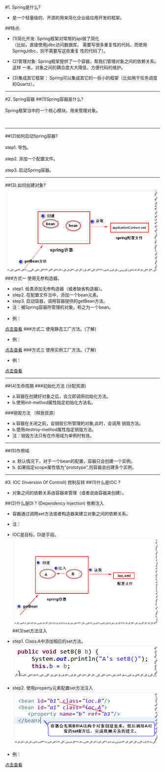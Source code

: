 #1. Spring是什么?</br>
- 是一个轻量级的、开源的用来简化企业级应用开发的框架。

##特点:

- (1)简化开发: Spring框架对常用的api做了简化</br>
（比如，直接使用jdbc访问数据库， 需要写很多重复性的代码，而使用SpringJdbc，则不需要写这些重复 性的代码了）。

- (2)管理对象: Spring框架提供了一个容器，帮我们管理对象之间的依赖关系。这样 一来，对象之间的耦合度大大降低，方便代码的维护。

- (3)集成其它框架： Spring可以集成其它的一些小的框架（比如用于任务调度的Quartz）。 

----------

#2. Spring容器
##(1)Spring容器是什么?</br></br>
Spring框架当中的一个核心模块，用来管理对象。</br></br></br>

----------

##(2)如何启动Spring容器?</br></br>
step1. 导包。</br></br>
step2. 添加一个配置文件。</br></br>
step3. 启动Spring容器。

----------

##(3).如何创建对象?
![](spring01.png)
###方式一 使用无参构造器。

- step1. 给类添加无参构造器（或者缺省构造器）。
- step2. 在配置文件当中，添加一个bean元素。
- step3. 启动容器，调用容器提供的getBean方法。
- 注：被Spring容器所管理的对象，称之为一个bean。</br></br>
- <div class="bg-blue">例：</div>

[点击查看](demo/CreateSpring/CreateSpring.html)
###方式二 使用静态工厂方法。(了解)
- <div class="bg-blue">例：</div>

[点击查看](demo/CreateSpring/CreateSpring.html)
###方式三 使用实例工厂方法。(了解)
- <div class="bg-blue">例：</div>

[点击查看](demo/CreateSpring/CreateSpring.html)

----------

##(4)生命周期
###初始化方法 (分配资源)

- a.容器在创建好对象之后，会立即调用初始化方法。
- b.使用init-method属性指定初始化方法名。

###销毁方法 （释放资源）

- a.容器在关闭之前，会销毁它所管理的对象,此时，会调用 销毁方法。
- b.使用destroy-method属性指定销毁方法。
- <div class="bg-blue">注：销毁方法只有在作用域为单例时有效。

----------

##(5)作用域
- a. 默认情况下，对于一个bean的配置，容器只会创建一个实例。
- b. 如果指定scope属性值为"prototype",则容器会创建多个实例。

----------
#3. IOC (Inversion Of Controll) 控制反转
##(1)什么是IOC ?
- 对象之间的依赖关系由容器来管理（或者说由容器来创建）。

##(2)什么是DI ? (Dependency Injection) 依赖注入
- 容器通过调用set方法或者构造器来建立对象之间的依赖关系。
- 注：
- IOC是目标，DI是手段。
![](set2.png)
##(3)set方法注入
- step1. Class:A中添加相应的set方法。
![](set3.png)
- step2. 使用property元素配置set方法注入
![](set.png)

- <div class="bg-blue">例：</div>
[点击查看](demo/DIDemo/DIDemo.html)